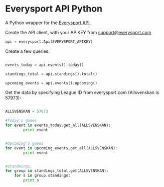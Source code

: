 Everysport API Python 
=====================

A Python wrapper for the [Everysport API](https://github.com/menmo/everysport-api-documentation). 


Create the API client, with your APIKEY from support@everysport.com

```python
api = everysport.Api(EVERYSPORT_APIKEY)
```

Create a few queries:

```python

events_today = api.events().today()

standings_total = api.standings().total()

upcoming_events = api.events().upcoming()
```

Get the data by specifying League ID from everysport.com (Allsvenskan is 57973):
```python

ALLSVENSKAN = 57973

#Today's games
for event in events_today.get_all(ALLSVENSKAN):
		print event


#Upcoming's games		
for event in upcoming_events.get_all(ALLSVENSKAN):
		print event	


#Standnings, 
for group in standings_total.get(ALLSVENSKAN):
	for s in group.standings:
		print s		
```



